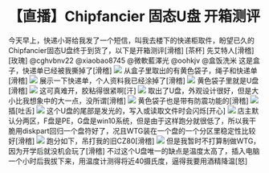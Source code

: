 # 【直播】Chipfancier 固态U盘 开箱测评

今天早上，快递小哥给我发了一个短信，叫我去楼下的快递柜取件，盼望已久的Chipfancier固态U盘终于到货了，以下是开箱测评\[滑稽\] \[茶杯\] 先艾特人\[滑稽\] \[玫瑰\] @cghvbnv22 @xiaobao8745 @微軟藍澤光 @oohkjv @盒饭洗米 这是盒子，快递单已经被我撕掉了\[滑稽\] ![](https://wvbarchive.s3-ap-northeast-1.amazonaws.com/4969670700/89c917ce3bc79f3d167af58fb3a1cd11708b29ef.jpg) 从盒子里取出的有黄色袋子，绳子和快递单\[滑稽\] ![](https://wvbarchive.s3-ap-northeast-1.amazonaws.com/4969670700/792fd1fc5266d01603978f979e2bd40737fa35f3.jpg) 展示一下快递单，个人资料我已经涂掉了\[滑稽\] ![](https://wvbarchive.s3-ap-northeast-1.amazonaws.com/4969670700/8eeffa17fdfaaf514ff29100855494eef11f7a75.jpg) 黄色袋子里就是U盘\[滑稽\] ![](https://wvbarchive.s3-ap-northeast-1.amazonaws.com/4969670700/8f0879168a82b9016508d38c7a8da9773b12efd9.jpg) 这可真难开，胶粘得很紧啊\[汗\] ![](https://wvbarchive.s3-ap-northeast-1.amazonaws.com/4969670700/d7fe574f251f95ca35618209c0177f3e650952ea.jpg) 取出了U盘，外观设计很好，但是大小比我想象中的大一点，没所谓\[滑稽\] ![](https://wvbarchive.s3-ap-northeast-1.amazonaws.com/4969670700/47fc4f391f30e924fe8d8f8e45086e061c95f75d.jpg) 黄色袋子也是带有防震功能的\[滑稽\] ![](https://wvbarchive.s3-ap-northeast-1.amazonaws.com/4969670700/1976d5b6d0a20cf4ad0ded607f094b36aeaf99e1.jpg) 插\[吐舌\] ![](https://wvbarchive.s3-ap-northeast-1.amazonaws.com/4969670700/833aa4fcfc0392452e2ef2b08e94a4c27f1e25ef.jpg) 这个U盘的尾部是发光的，写入或读取文件时会闪烁\[开心\] ![](https://wvbarchive.s3-ap-northeast-1.amazonaws.com/4969670700/cb20d41d8701a18bb9e500f0972f07082938fe7c.jpg) 店主默认分两区，F盘是PE，G盘是win10系统，但是由于这样跑分就很低了，所以我干脆用diskpart回归一个盘符好了，况且WTG装在一个盘的一个分区里稳定性比较好\[滑稽\] ![](https://wvbarchive.s3-ap-northeast-1.amazonaws.com/4969670700/43bb1ff1f736afc35bb42ddaba19ebc4b54512cd.jpg) 跑分如下，吊打我的旧CZ80\[滑稽\] ![](https://wvbarchive.s3-ap-northeast-1.amazonaws.com/4969670700/f0a59f188618367aed6c6d6227738bd4b11ce599.jpg) 但是我暂时不打算制做WTG，因为开学后就没机会玩了\[滑稽\] 不过这个U盘唯一的缺点是温度太高了，插入电脑一个小时后我拔下来，用温度计测得将近40摄氏度，逼得我要用酒精降温\[怒\]

